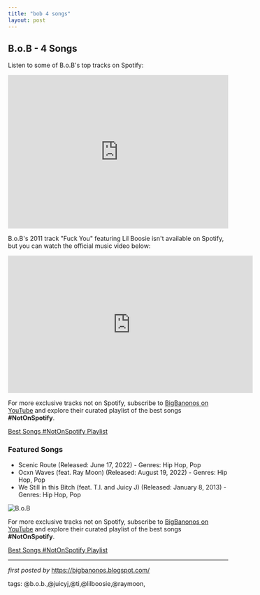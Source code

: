 ```yaml
---
title: "bob 4 songs"
layout: post
---
```

<h2>B.o.B - 4 Songs</h2> <!-- Spotify Playlist Embed -->
<div> <p>Listen to some of B.o.B's top tracks on Spotify:</p> <iframe src="https://open.spotify.com/embed/playlist/1fZCKDtBrcQLN3IBJCeNjt?utm_source=generator" width="100%" height="352" frameborder="0" allow="autoplay; clipboard-write; encrypted-media; fullscreen; picture-in-picture" loading="lazy"></iframe>
</div> <!-- YouTube Embed for "Fuck You" featuring Lil Boosie -->
<div> <p>B.o.B's 2011 track "Fuck You" featuring Lil Boosie isn't available on Spotify, but you can watch the official music video below:</p> <iframe width="560" height="315" src="https://www.youtube.com/embed/oVu-wAG0Dec?si=ckDIbuxrelW7ZIvr" title="YouTube video player" frameborder="0" allow="accelerometer; autoplay; clipboard-write; encrypted-media; gyroscope; picture-in-picture" referrerpolicy="strict-origin-when-cross-origin" allowfullscreen></iframe>
</div> <!-- Subscribe and Playlist Links -->
<div> <p>For more exclusive tracks not on Spotify, subscribe to <a href="https://www.youtube.com/@BigBanonos" target="_blank">BigBanonos on YouTube</a> and explore their curated playlist of the best songs <strong>#NotOnSpotify</strong>.</p> <p><a href="https://www.youtube.com/playlist?list=PLtuNtuTatqI0kFahUCbtbfenC_ET5O_tr" target="_blank">Best Songs #NotOnSpotify Playlist</a></p>
</div> <!-- Song Details -->
<div> <h3>Featured Songs</h3> <ul> <li>Scenic Route (Released: June 17, 2022) - Genres: Hip Hop, Pop</li> <li>Ocxn Waves (feat. Ray Moon) (Released: August 19, 2022) - Genres: Hip Hop, Pop</li> <li>We Still in this Bitch (feat. T.I. and Juicy J) (Released: January 8, 2013) - Genres: Hip Hop, Pop</li> </ul>
</div> <!-- Artist Image -->
<div> <img src="https://crperry84.wordpress.com/wp-content/uploads/2010/07/085_bobbyray.jpg" alt="B.o.B">
</div>


<!--Subscribe and Playlist Links-->
<div>
    <p>For more exclusive tracks not on Spotify, subscribe to <a href="https://www.youtube.com/@BigBanonos" target="_blank">BigBanonos on YouTube</a> and explore their curated playlist of the best songs <strong>#NotOnSpotify</strong>.</p>
    <p><a href="https://www.youtube.com/playlist?list=PLtuNtuTatqI0kFahUCbtbfenC_ET5O_tr" target="_blank">Best Songs #NotOnSpotify Playlist<br /></a></p></div>

<hr />

<p><em>first posted by</em> <a href="https://bigbanonos.blogspot.com/" rel="noopener" target="_new">https://bigbanonos.blogspot.com/</a></p>

<p>tags: @b.o.b.,@juicyj,@ti,@lilboosie,@raymoon,</p>
